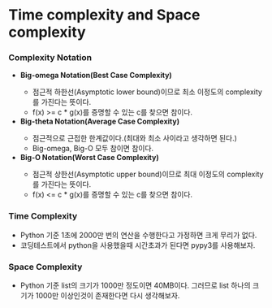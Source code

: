 <h1>Time complexity and Space complexity</h1>

<h3>Complexity Notation</h3>
<ul>
	<li><b>Big-omega Notation(Best Case Complexity)</b></li>
	<ul>
		<li>점근적 하한선(Asymptotic lower bound)이므로 최소 이정도의 complexity를 가진다는 뜻이다.</li>
		<li>f(x) >= c * g(x)를 증명할 수 있는 c를 찾으면 참이다.</li>
	</ul>
	<li><b>Big-theta Notation(Average Case Complexity)</b></li>
	<ul>
		<li>점근적으로 근접한 한계값이다.(최대와 최소 사이라고 생각하면 된다.)</li>
		<li>Big-omega, Big-O 모두 참이면 참이다.</li>
	</ul>
	<li><b>Big-O Notation(Worst Case Complexity)</b></li>
	<ul>
		<li>점근적 상한선(Asymptotic upper bound)이므로 최대 이정도의 complexity를 가진다는 뜻이다.</li>
		<li>f(x) <= c * g(x)를 증명할 수 있는 c를 찾으면 참이다.</li>
	</ul>
</ul>

<h3>Time Complexity</h3>
<ul>
	<li>Python 기준 1초에 2000만 번의 연산을 수행한다고 가정하면 크게 무리가 없다.</li>
	<li>코딩테스트에서 python을 사용했을때 시간초과가 된다면 pypy3를 사용해보자.</li>
</ul>

<h3>Space Complexity</h3>
<ul>
	<li>Python 기준 list의 크기가 1000만 정도이면 40MB이다. 그러므로 list 하나의 크기가 1000만 이상인것이 존재한다면 다시 생각해보자.</li>
</ul>
